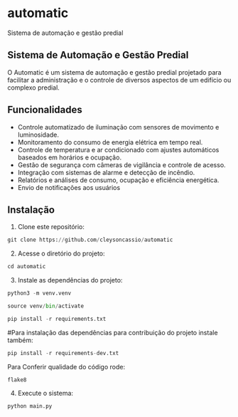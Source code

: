 # automatic
 Sistema de automação e gestão predial


## Sistema de Automação e Gestão Predial

O Automatic  é um sistema de automação e gestão predial projetado para facilitar a administração e o controle de diversos aspectos de um edifício ou complexo predial.

## Funcionalidades

- Controle automatizado de iluminação com sensores de movimento e luminosidade.
- Monitoramento do consumo de energia elétrica em tempo real.
- Controle de temperatura e ar condicionado com ajustes automáticos baseados em horários e ocupação.
- Gestão de segurança com câmeras de vigilância e controle de acesso.
- Integração com sistemas de alarme e detecção de incêndio.
- Relatórios e
 análises de consumo, ocupação e eficiência energética.
- Envio de notificações aos usuários

## Instalação

1. Clone este repositório:

```python
git clone https://github.com/cleysoncassio/automatic
```

2. Acesse o diretório do projeto:

```python
cd automatic
```

3. Instale as dependências do projeto:

```python
python3 -m venv.venv
```

```python
source venv/bin/activate
```

```python
pip install -r requirements.txt
```

#Para instalação das dependências para contribuição do projeto instale também:

```python
pip install -r requirements-dev.txt
```

Para Conferir qualidade do código rode:

```console
flake8
```

4. Execute o sistema:

```python
python main.py
```